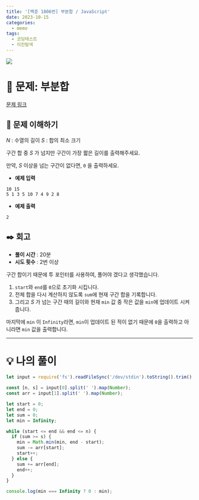 ```yaml
---
title: '[백준 1806번] 부분합 / JavaScript'
date: 2023-10-15
categories:
  - memo
tags:
  - 코딩테스트
  - 이진탐색
---
```


![](https://velog.velcdn.com/images/gusdh2/post/7e3117af-14b0-45b0-ba4e-037601c9a055/image.png)

# 📝 문제: 부분합

[문제 링크](https://www.acmicpc.net/problem/1806)

## 🎯 문제 이해하기

$N$ : 수열의 길이 $S$ : 합의 최소 크기

구간 합 중 $S$ 가 넘지만 구간이 가장 짧은 길이를 출력해주세요.

만약, $S$ 이상을 넘는 구간이 없다면, `0` 을 출력하세요.

- **예제 입력**

```
10 15
5 1 3 5 10 7 4 9 2 8
```

- **예제 출력**

```
2
```

## ✒️ 회고

- **풀이 시간** : 20분
- **시도 횟수** : 2번 이상

구간 합이기 때문에 투 포인터를 사용하여, 풀어야 겠다고 생각했습니다.

1. `start`와 `end`를 `0`으로 초기화 시킵니다.
2. 전체 합을 다시 계산하지 않도록 `sum`에 현재 구간 합을 기록합니다.
3. 그리고 $S$ 가 넘는 구간 때의 길이와 현재 `min` 값 중 작은 값을 `min`에 업데이트 시켜줍니다.

마지막에 `min` 이 `Infinity`라면, `min`이 업데이트 된 적이 없기 때문에 `0`을 출력하고 아니라면 `min` 값을 출력합니다.

---

# 💡 나의 풀이

```js
let input = require('fs').readFileSync('/dev/stdin').toString().trim().split('\n');

const [n, s] = input[0].split(' ').map(Number);
const arr = input[1].split(' ').map(Number);

let start = 0;
let end = 0;
let sum = 0;
let min = Infinity;

while (start <= end && end <= n) {
  if (sum >= s) {
    min = Math.min(min, end - start);
    sum -= arr[start];
    start++;
  } else {
    sum += arr[end];
    end++;
  }
}

console.log(min === Infinity ? 0 : min);
```
